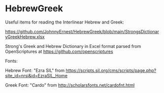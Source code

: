 # HebrewGreek
Useful items for reading the Interlinear Hebrew and Greek:

https://github.com/JohnnyErnest/HebrewGreek/blob/main/StrongsDictionaryGreekHebrew.xlsx

Strong's Greek and Hebrew Dictionary in Excel format parsed from OpenScriptures at https://github.com/openscriptures

Fonts:

Hebrew Font: "Ezra SIL" from https://scripts.sil.org/cms/scripts/page.php?site_id=nrsi&id=EzraSIL_Home

Greek Font: "Cardo" from http://scholarsfonts.net/cardofnt.html
